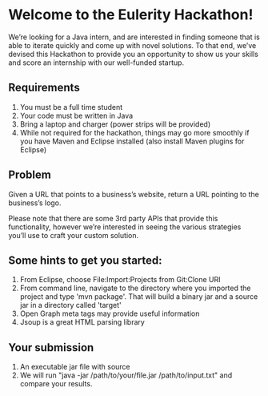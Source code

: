 # Welcome to the Eulerity Hackathon!

We’re looking for a Java intern, and are interested in finding someone that is able to iterate quickly and come up with novel solutions. To that end, we’ve devised this Hackathon to provide you an opportunity to show us your skills and score an internship with our well-funded startup.

## Requirements
 1. You must be a full time student
 1. Your code must be written in Java
 1. Bring a laptop and charger (power strips will be provided)
 1. While not required for the hackathon, things may go more smoothly if you have Maven and Eclipse installed (also install Maven plugins for Eclipse)
 
## Problem
Given a URL that points to a business’s website, return a URL pointing to the business’s logo.

Please note that there are some 3rd party APIs that provide this functionality, however we’re interested in seeing the various strategies you’ll use to craft your custom solution.

## Some hints to get you started:
 1. From Eclipse, choose File:Import:Projects from Git:Clone URI
 1. From command line, navigate to the directory where you imported the project and type 'mvn package'. That will build a binary jar and a source jar in a directory called 'target'
 1. Open Graph meta tags may provide useful information
 1. Jsoup is a great HTML parsing library


## Your submission
 1. An executable jar file with source
 1. We will run "java -jar /path/to/your/file.jar /path/to/input.txt" and compare your results. 
